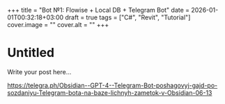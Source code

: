 +++
title = "Bot №1: Flowise + Local DB + Telegram Bot"
date = 2026-01-01T00:32:18+03:00
draft = true
tags = ["C#", "Revit", "Tutorial"]
cover.image = ""
cover.alt = ""
+++

# Untitled

Write your post here...

https://telegra.ph/Obsidian--GPT-4--Telegram-Bot-poshagovyj-gajd-po-sozdaniyu-Telegram-bota-na-baze-lichnyh-zametok-v-Obsidian-06-13